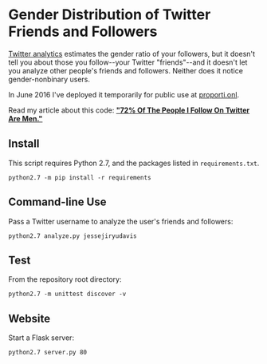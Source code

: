 Gender Distribution of Twitter Friends and Followers
====================================================

[Twitter analytics](https://analytics.twitter.com) estimates the gender ratio of
your followers, but it doesn't tell you about those you follow--your
Twitter "friends"--and it doesn't let you analyze other people's friends and
followers. Neither does it notice gender-nonbinary users.

In June 2016 I've deployed it temporarily for public use at
[proporti.onl](https://www.proporti.onl).

Read my article about this code: **["72% Of The People I Follow On Twitter Are
Men."](https://emptysqua.re/blog/gender-of-twitter-users-i-follow/)**

Install
-------

This script requires Python 2.7, and the packages listed in `requirements.txt`.

```
python2.7 -m pip install -r requirements
```

Command-line Use
----------------

Pass a Twitter username to analyze the user's friends and followers:

```
python2.7 analyze.py jessejiryudavis
```

Test
----

From the repository root directory:

```
python2.7 -m unittest discover -v
```

Website
-------

Start a Flask server:

```
python2.7 server.py 80
```
